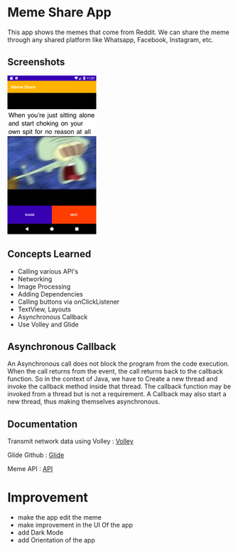 # Meme Share App
This app shows the memes that come from Reddit. We can share the meme through any shared platform like Whatsapp, Facebook, Instagram, etc.

## Screenshots
![one](app/src/main/res/mipmap-hdpi/one.png)

## Concepts Learned
- Calling various API's
- Networking
- Image Processing
- Adding Dependencies
- Calling buttons via onClickListener
- TextView, Layouts
- Asynchronous Callback
- Use Volley and Glide

## Asynchronous Callback
An Asynchronous call does not block the program from the code execution. When the call returns from the event, the call returns back to the callback function. So in the context of Java, we have to Create a new thread and invoke the callback method inside that thread. The callback function may be invoked from a thread but is not a requirement. A Callback may also start a new thread, thus making themselves asynchronous.

## Documentation
Transmit network data using Volley : [Volley](https://developer.android.com/training/volley)

Glide Github : [Glide](https://github.com/bumptech/glide)

Meme API : [API](https://github.com/D3vd/Meme_Api)

# Improvement
- make the app edit the meme
- make improvement in the UI Of the app
- add Dark Mode
- add Orientation of the app
